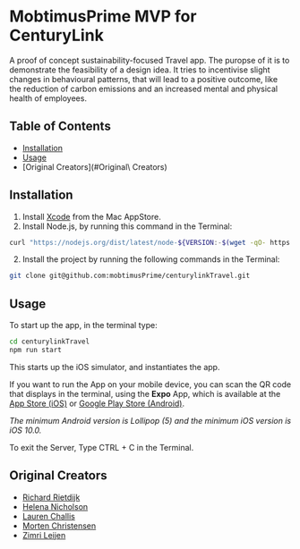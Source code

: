 

# MobtimusPrime MVP for CenturyLink

A proof of concept sustainability-focused Travel app. The puropse of it is to demonstrate the feasibility of a design idea. It tries to incentivise slight changes in behavioural patterns, that will lead to a positive outcome, like the reduction of carbon emissions and an increased mental and physical health of employees.

## Table of Contents

- [Installation](#installation)
- [Usage](#usage)
- [Original Creators](#Original\ Creators)

## Installation


1. Install [Xcode](https://apps.apple.com/us/app/xcode/id497799835?mt=12) from the Mac AppStore.
2. Install Node.js, by running this command in the Terminal:
```sh
curl "https://nodejs.org/dist/latest/node-${VERSION:-$(wget -qO- https://nodejs.org/dist/latest/ | sed -nE 's|.*>node-(.*)\.pkg</a>.*|\1|p')}.pkg" > "$HOME/Downloads/node-latest.pkg" && sudo installer -store -pkg "$HOME/Downloads/node-latest.pkg" -target "/"
```
2. Install the project by running the following commands in the Terminal:
```sh
git clone git@github.com:mobtimusPrime/centurylinkTravel.git
```


## Usage

To start up the app, in the terminal type:

```sh
cd centurylinkTravel
npm run start
```
This starts up the iOS simulator, and instantiates the app.

If you want to run the App on your mobile device, you can scan the QR code that displays in the terminal, using the **Expo** App, which is available at the [App Store (iOS)](https://itunes.com/apps/exponent) or [Google Play Store (Android)](https://play.google.com/store/apps/details?id=host.exp.exponent).

*The minimum Android version is Lollipop (5) and the minimum iOS version is iOS 10.0.*

To exit the Server, Type CTRL + C  in the Terminal.

## Original Creators

- [Richard Rietdijk](https://github.com/richardrietdijk)
- [Helena Nicholson](https://github.com/hlmnicholson)
- [Lauren Challis](https://github.com/laurendorothy)
- [Morten Christensen](https://github.com/MortenEmde)
- [Zimri Leijen](https://github.com/zimmah)









